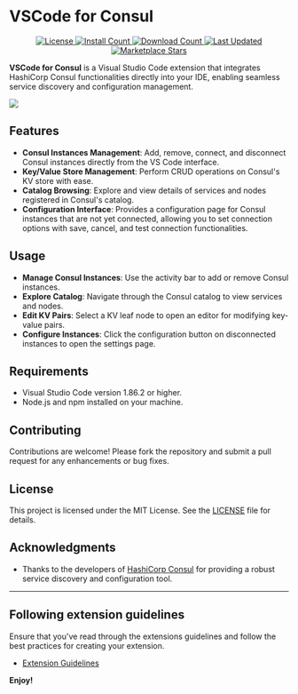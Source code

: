 # VSCode for Consul


<p align="center">
  <a href="/">
    <img src="https://img.shields.io/github/license/sankooc/vscode-consul" alt="License">
  </a>
  <a href="https://marketplace.visualstudio.com/items?itemName=sankooc.vscode-consul">
    <img src="https://img.shields.io/visual-studio-marketplace/i/sankooc.vscode-consul" alt="Install Count">
  </a>
  <a href="https://marketplace.visualstudio.com/items?itemName=sankooc.vscode-consul">
    <img src="https://img.shields.io/visual-studio-marketplace/d/sankooc.vscode-consul" alt="Download Count">
  </a>
  <a href="https://marketplace.visualstudio.com/items?itemName=sankooc.vscode-consul">
    <img src="https://img.shields.io/visual-studio-marketplace/last-updated/sankooc.vscode-consul" alt="Last Updated">
  </a>
  <a href="/">
    <img src="https://img.shields.io/visual-studio-marketplace/stars/sankooc.vscode-consul" alt="Marketplace Stars">
  </a>
</p>

**VSCode for Consul** is a Visual Studio Code extension that integrates HashiCorp Consul functionalities directly into your IDE, enabling seamless service discovery and configuration management.


![](https://i.ibb.co/ksLSxSMR/vsconsul.png)

## Features

- **Consul Instances Management**: Add, remove, connect, and disconnect Consul instances directly from the VS Code interface.
- **Key/Value Store Management**: Perform CRUD operations on Consul's KV store with ease.
- **Catalog Browsing**: Explore and view details of services and nodes registered in Consul's catalog.
- **Configuration Interface**: Provides a configuration page for Consul instances that are not yet connected, allowing you to set connection options with save, cancel, and test connection functionalities.

## Usage

- **Manage Consul Instances**: Use the activity bar to add or remove Consul instances.
- **Explore Catalog**: Navigate through the Consul catalog to view services and nodes.
- **Edit KV Pairs**: Select a KV leaf node to open an editor for modifying key-value pairs.
- **Configure Instances**: Click the configuration button on disconnected instances to open the settings page.

## Requirements

- Visual Studio Code version 1.86.2 or higher.
- Node.js and npm installed on your machine.

## Contributing

Contributions are welcome! Please fork the repository and submit a pull request for any enhancements or bug fixes.

## License

This project is licensed under the MIT License. See the [LICENSE](LICENSE) file for details.

## Acknowledgments

- Thanks to the developers of [HashiCorp Consul](https://www.consul.io/) for providing a robust service discovery and configuration tool.

---

## Following extension guidelines

Ensure that you've read through the extensions guidelines and follow the best practices for creating your extension.

* [Extension Guidelines](https://code.visualstudio.com/api/references/extension-guidelines)

**Enjoy!**
